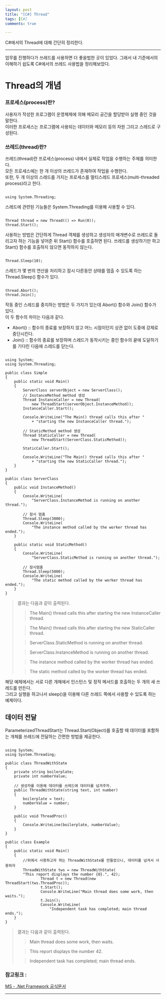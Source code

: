 ```yaml
---
layout: post
title: "[C#] Thread"
tags: [C#]
comments: true

---
```


C#에서의 Thread에 대해 간단히 정리한다.

---

업무를 진행하다가 쓰레드를 사용하면 더 좋을법한 곳이 있었다. 
그래서 내 기준에서의 이해하기 쉽도록 C#에서의 쓰레드 사용법을 정리해보았다.

# Thread의 개념

### 프로세스(process)란?
사용자가 작성한 프로그램이 운영체제에 의해 메모리 공간을 할당받아 실행 중인 것을 말한다.<br>
이러한 프로세스는 프로그램에 사용되는 데이터와 메모리 등의 자원 그리고 스레드로 구성된다.

### 쓰레드(thread)란?
쓰레드(thread)란 프로세스(process) 내에서 실제로 작업을 수행하는 주체를 의미한다.<br>
모든 프로세스에는 한 개 이상의 쓰레드가 존재하여 작업을 수행한다.<br>
또한, 두 개 이상의 스레드를 가지는 프로세스를 멀티스레드 프로세스(multi-threaded process)라고 한다.

<pre><code class="C#">
using System.Threading;
</code></pre>

스레드에 관련된 기능들은 System.Threading를 이용해 사용할 수 있다.

<pre><code class="C#">
Thread thread = new Thread(() => Run(0));
thread.Start();
</code></pre>

사용하는 방법은 간단하게 Thread 객체를 생성하고 생성자의 매개변수로 쓰레드로 돌리고자 하는 기능을 넣어준 뒤 Start() 함수를 호출하면 된다. 
쓰레드를 생성하기만 하고 Start() 함수를 호출하지 않으면 동작하지 않는다.

<pre><code class="C#">
Thread.Sleep(10);
</code></pre>

스레드가 몇 번의 연산을 처리하고 잠시 다른동안 상태를 멈출 수 있도록 하는 Thread.Sleep() 함수가 있다.

<pre><code class="C#">
thread.Abort();
thread.Join();
</code></pre>

작동 중인 스레드를 중지하는 방법은 두 가지가 있는데 Abort() 함수와 Join() 함수가 있다.<br>이 두 함수의 차이는 다음과 같다.

* Abort() :: 함수의 종료를 보장하지 않고 어느 시점이던지 상관 없이 도중에 강제로 중단시킨다.
* Join() :: 함수의 종료를 보장하며 스레드가 동작시키는 중인 함수의 끝에 도달하기를 기다린 다음에 스레드를 닫는다.

<pre><code class="C#">
using System;
using System.Threading;

public class Simple
{
    public static void Main()
    {
        ServerClass serverObject = new ServerClass();
        // InstanceMethod method 생성
        Thread InstanceCaller = new Thread(
            new ThreadStart(serverObject.InstanceMethod));
        InstanceCaller.Start();

        Console.WriteLine("The Main() thread calls this after "
            + "starting the new InstanceCaller thread.");

        // StaticMethod method 생성
        Thread StaticCaller = new Thread(
            new ThreadStart(ServerClass.StaticMethod));

        StaticCaller.Start();

        Console.WriteLine("The Main() thread calls this after "
            + "starting the new StaticCaller thread.");
    }
}

public class ServerClass
{
    public void InstanceMethod()
    {
        Console.WriteLine(
            "ServerClass.InstanceMethod is running on another thread.");

        // 잠시 멈춤
        Thread.Sleep(3000);
        Console.WriteLine(
            "The instance method called by the worker thread has ended.");
    }

    public static void StaticMethod()
    {
        Console.WriteLine(
            "ServerClass.StaticMethod is running on another thread.");

        // 잠시멈춤
        Thread.Sleep(5000);
        Console.WriteLine(
            "The static method called by the worker thread has ended.");
    }
}
</code></pre>

>결과는 다음과 같이 출력된다.
>>    The Main() thread calls this after starting the new InstanceCaller thread.
> 
>>    The Main() thread calls this after starting the new StaticCaller thread.
> 
>>    ServerClass.StaticMethod is running on another thread.
> 
>>    ServerClass.InstanceMethod is running on another thread.
> 
>>    The instance method called by the worker thread has ended.
> 
>>    The static method called by the worker thread has ended.

해당 예제에서는 서로 다른 개체에서 인스턴스 및 정적 메서드를 호출하는 두 개의 새 쓰레드를 만든다.<br>
그리고 실행을 하고나서 sleep()을 이용해 다른 쓰레드 쪽에서 사용할 수 있도록 하는 예제이다.

## 데이터 전달
ParameterizedThreadStart는 Thread.Start(Object)를 호출할 때 데이터를 포함하는 개체를 쓰레드에 전달하는 간편한 방법을 제공한다.

<pre><code class="C#">
using System;
using System.Threading;

public class ThreadWithState
{
    private string boilerplate;
    private int numberValue;

    // 생성자를 이용해 데이터를 쓰레드에 데이터를 넘겨주자.
    public ThreadWithState(string text, int number)
    {
        boilerplate = text;
        numberValue = number;
    }

    public void ThreadProc()
    {
        Console.WriteLine(boilerplate, numberValue);
    }
}

public class Example
{
    public static void Main()
    {
        //위에서 사용하고자 하는 ThreadWithState를 만들었으니, 데이터를 넘겨서 사용하자
        ThreadWithState tws = new ThreadWithState(
        "This report displays the number {0}.", 42);
                Thread t = new Thread(new ThreadStart(tws.ThreadProc));
                t.Start();
                Console.WriteLine("Main thread does some work, then waits.");
                t.Join();
                Console.WriteLine(
                    "Independent task has completed; main thread ends.");
    }
}
</code></pre>

>결과는 다음과 같이 출력된다.
>>    Main thread does some work, then waits.
> 
>>    This report displays the number 42.
> 
>>    Independent task has completed; main thread ends.

### 참고링크 : 

<a href="https://docs.microsoft.com/ko-kr/dotnet/standard/threading/using-threads-and-threading">MS - .Net Framework 공식문서</a>

---
